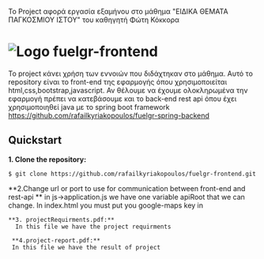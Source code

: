 Το Project αφορά εργασία εξαμήνου στο μάθημα "ΕΙΔΙΚΑ ΘΕΜΑΤΑ ΠΑΓΚΟΣΜΙΟΥ ΙΣΤΟΥ" του καθηγητή Φώτη Κόκκορα


# ![Logo](https://fuelgr.gr/web/img/app_logo/fuelGR-map.png) fuelgr-frontend


Το project κάνει χρήση των εννοιών που διδάχτηκαν στο μάθημα.
Αυτό το repository είναι το front-end της εφαρμογής όπου χρησιμοποιείται html,css,bootstrap,javascript. Αν θέλουμε να έχουμε ολοκληρωμένα την εφαρμογή πρέπει να κατεβάσουμε και το back-end rest api όπου έχει χρησιμοποιηθεί java με το spring boot framework
https://github.com/rafailkyriakopoulos/fuelgr-spring-backend

## Quickstart

**1. Clone the repository:**

```
$ git clone https://github.com/rafailkyriakopoulos/fuelgr-frontend.git
```


**2.Change url or port to use for communication between front-end and rest-api **
in js->application.js we have one variable apiRoot that we can change.
In index.html you must put you google-maps key in  <script src="https://maps.googleapis.com/maps/api/js?key=YOUR_GOOGLE_MAPS_KEY&callback=initMap"></script>
```
**3. projectRequirments.pdf:**
  In this file we have the project requirments
  
 **4.project-report.pdf:**
 In this file we have the result of project

